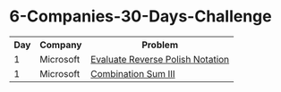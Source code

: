 # 6-Companies-30-Days-Challenge
<table>
  <tr>
    <th>Day</th>
    <th>Company</th>
    <th>Problem</th>
  </tr>
  <tr>
    <td>1</td>
    <td>Microsoft</td>
    <td><a href="https://leetcode.com/problems/evaluate-reverse-polish-notation/description/">Evaluate Reverse Polish Notation</a></td>
  </tr>
  <tr>
    <td>1</td>
    <td>Microsoft</td>
    <td><a href="https://leetcode.com/problems/combination-sum-iii/description/">Combination Sum III</td>
  </tr>
</table>
